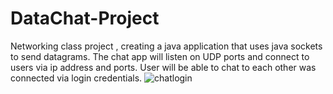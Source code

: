 # DataChat-Project
Networking class project , creating a java application that uses java sockets to send datagrams. The chat app will listen on UDP ports and connect to users via ip address and ports. User will be able to chat to each other was connected via login credentials.
![chatlogin](https://user-images.githubusercontent.com/17013385/205812797-febad25f-16ce-4ce1-9cc0-9ab558909145.png)
